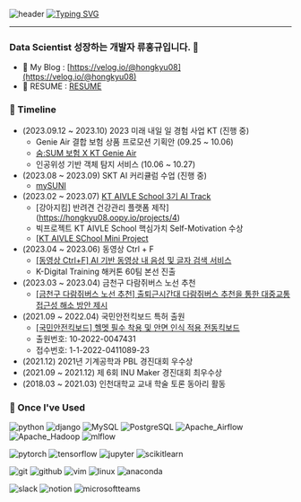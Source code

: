 ![header](https://capsule-render.vercel.app/api?type=waving&color=6994CDEE&text=&animation=twinkling&height=80)
[![Typing SVG](https://readme-typing-svg.demolab.com?font=Alkatra&weight=500&size=45&duration=4000&pause=3&color=6994CDEE&center=false&vCenter=false&multiline=true&repeat=true&width=1000&height=100&lines=Welcome+to+hongkyu's+github!👋)](https://git.io/typing-svg)
<div align="left">

---

### Data Scientist 성장하는 개발자 류홍규입니다. 👋

- 🏫 My Blog : [https://velog.io/@hongkyu08](https://velog.io/@hongkyu08)
- 🌱 RESUME : [RESUME](https://hongkyu08.oopy.io/)

### 🚀 Timeline
- (2023.09.12 ~ 2023.10) 2023 미래 내일 일 경험 사업 KT (진행 중)
  - Genie Air 결합 보험 상품 프로모션 기획안 (09.25 ~ 10.06)
  - [숨:SUM 보험 X KT Genie Air](https://hongkyu08.oopy.io/efc9a247-4c2d-4eb5-9b5b-9e98c4be6911)
  - 인공위성 기반 객체 탐지 서비스 (10.06 ~ 10.27)
- (2023.08 ~ 2023.09) SKT AI 커리큘럼 수업 (진행 중)
  - [mySUNI](https://mysuni.sk.com/login)
- (2023.02 ~ 2023.07) [KT AIVLE School 3기 AI Track](https://aivle.kt.co.kr/)
  - [강아지킴] 반려견 건강관리 플랫폼 제작](https://hongkyu08.oopy.io/projects/4)
  - 빅프로젝트 KT AIVLE School 핵심가치 Self-Motivation 수상
  - [[KT AIVLE SChool Mini Project](https://hongkyu08.oopy.io/projects/1)
- (2023.04 ~ 2023.06) 동영상 Ctrl + F
    - [[동영상 Ctrl+F] AI 기반 동영상 내 음성 및 글자 검색 서비스](https://github.com/Video-CtrlF/video-ctrlf-introduce)
    - K-Digital Training 해커톤 60팀 본선 진출
- (2023.03 ~ 2023.04) 금천구 다람쥐버스 노선 추천
    - [[금천구 다람쥐버스 노선 추천] 출퇴근시간대 다람쥐버스 추천을 통한 대중교통 접근성 해소 방안 제시](https://hongkyu08.oopy.io/projects/2)
- (2021.09 ~ 2022.04) 국민안전킥보드 특허 출원
    - [[국민안전킥보드] 헬멧 필수 착용 및 안면 인식 적용 전동킥보드](https://hongkyu08.oopy.io/23cc9b74-d35b-4920-94f6-05fe7399ea48)
    - 출원번호: 10-2022-0047431
    - 접수번호: 1-1-2022-0411089-23
- (2021.12) 2021년 기계공학과 PBL 경진대회 우수상
- (2021.09 ~ 2021.12) 제 6회 INU Maker 경진대회 최우수상
- (2018.03 ~ 2021.03) 인천대학교 교내 학술 토론 동아리 활동

### 🔨 Once I've Used
![python](https://img.shields.io/badge/python-3776AB?style=flat&logo=python&logoColor=white)
![django](https://img.shields.io/badge/django-092E20?style=flat&logo=django&logoColor=white)
![MySQL](https://img.shields.io/badge/MySQL-4479A1?style=flat&logo=MySQL&logoColor=white)
![PostgreSQL](https://img.shields.io/badge/PostgreSQL-4169E1?style=flat&logo=PostgreSQL&logoColor=white)
![Apache_Airflow](https://img.shields.io/badge/Apache_Airflow-017CEE?style=flat&logo=ApacheAirflow&logoColor=white)
![Apache_Hadoop](https://img.shields.io/badge/Apache_Hadoop-66CCFF?style=flat&logo=ApacheHadoop&logoColor=white)
![mlflow](https://img.shields.io/badge/mlflow-0194E2?style=flat&logo=mlflow&logoColor=white)

![pytorch](https://img.shields.io/badge/pytorch-EE4C2C?style=flat&logo=pytorch&logoColor=white)
![tensorflow](https://img.shields.io/badge/tensorflow-FF6F00?style=flat&logo=tensorflow&logoColor=white)
![jupyter](https://img.shields.io/badge/jupyter-F37626?style=flat&logo=jupyter&logoColor=white)
![scikitlearn](https://img.shields.io/badge/scikitlearn-F7931E?style=flat&logo=scikitlearn&logoColor=white)

![git](https://img.shields.io/badge/git-F05032?style=flat&logo=git&logoColor=white)
![github](https://img.shields.io/badge/github-181717?style=flat&logo=github&logoColor=white)
![vim](https://img.shields.io/badge/vim-019733?style=flat&logo=vim&logoColor=white)
![linux](https://img.shields.io/badge/linux-FCC624?style=flat&logo=linux&logoColor=white)
![anaconda](https://img.shields.io/badge/anaconda-44A833?style=flat&logo=anaconda&logoColor=white)

![slack](https://img.shields.io/badge/slack-4A154B?style=flat&logo=slack&logoColor=white)
![notion](https://img.shields.io/badge/notion-000000?style=flat&logo=notion&logoColor=white)
![microsoftteams](https://img.shields.io/badge/microsoftteams-6264A7?style=flat&logo=microsoftteams&logoColor=white)
